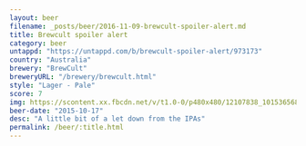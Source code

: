 ```yaml
---
layout: beer
filename: _posts/beer/2016-11-09-brewcult-spoiler-alert.md
title: Brewcult spoiler alert
category: beer
untappd: "https://untappd.com/b/brewcult-spoiler-alert/973173"
country: "Australia"
brewery: "BrewCult"
breweryURL: "/brewery/brewcult.html"
style: "Lager - Pale"
score: 7
img: https://scontent.xx.fbcdn.net/v/t1.0-0/p480x480/12107838_10153656867113745_341030388742417750_n.jpg?oh=5da5103bf1b35f69f8b98ab9e4d21efe&oe=59F9873A
beer-date: "2015-10-17"
desc: "A little bit of a let down from the IPAs"
permalink: /beer/:title.html
---
```

